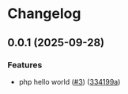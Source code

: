 # Changelog

## 0.0.1 (2025-09-28)


### Features

* php hello world ([#3](https://github.com/futurebanana/shiplite-evercall/issues/3)) ([334199a](https://github.com/futurebanana/shiplite-evercall/commit/334199a8a47535fa2cf0502e75629c7862315371))

